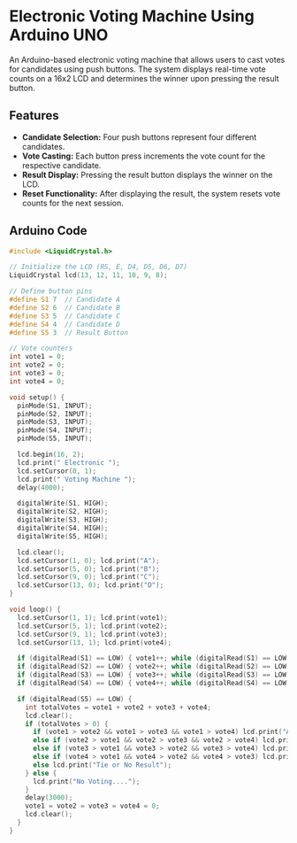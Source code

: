 # Electronic Voting Machine Using Arduino UNO
An Arduino-based electronic voting machine that allows users to cast votes for candidates using push buttons. The system displays real-time vote counts on a 16x2 LCD and determines the winner upon pressing the result button.
## Features
- **Candidate Selection:** Four push buttons represent four different candidates.
- **Vote Casting:** Each button press increments the vote count for the respective candidate.
- **Result Display:** Pressing the result button displays the winner on the LCD.
- **Reset Functionality:** After displaying the result, the system resets vote counts for the next session.
## Arduino Code

```cpp
#include <LiquidCrystal.h>

// Initialize the LCD (RS, E, D4, D5, D6, D7)
LiquidCrystal lcd(13, 12, 11, 10, 9, 8);

// Define button pins
#define S1 7  // Candidate A
#define S2 6  // Candidate B
#define S3 5  // Candidate C
#define S4 4  // Candidate D
#define S5 3  // Result Button

// Vote counters
int vote1 = 0;
int vote2 = 0;
int vote3 = 0;
int vote4 = 0;

void setup() {
  pinMode(S1, INPUT);
  pinMode(S2, INPUT);
  pinMode(S3, INPUT);
  pinMode(S4, INPUT);
  pinMode(S5, INPUT);

  lcd.begin(16, 2);
  lcd.print(" Electronic ");
  lcd.setCursor(0, 1);
  lcd.print(" Voting Machine ");
  delay(4000);

  digitalWrite(S1, HIGH);
  digitalWrite(S2, HIGH);
  digitalWrite(S3, HIGH);
  digitalWrite(S4, HIGH);
  digitalWrite(S5, HIGH);

  lcd.clear();
  lcd.setCursor(1, 0); lcd.print("A");
  lcd.setCursor(5, 0); lcd.print("B");
  lcd.setCursor(9, 0); lcd.print("C");
  lcd.setCursor(13, 0); lcd.print("D");
}

void loop() {
  lcd.setCursor(1, 1); lcd.print(vote1);
  lcd.setCursor(5, 1); lcd.print(vote2);
  lcd.setCursor(9, 1); lcd.print(vote3);
  lcd.setCursor(13, 1); lcd.print(vote4);

  if (digitalRead(S1) == LOW) { vote1++; while (digitalRead(S1) == LOW); }
  if (digitalRead(S2) == LOW) { vote2++; while (digitalRead(S2) == LOW); }
  if (digitalRead(S3) == LOW) { vote3++; while (digitalRead(S3) == LOW); }
  if (digitalRead(S4) == LOW) { vote4++; while (digitalRead(S4) == LOW); }

  if (digitalRead(S5) == LOW) {
    int totalVotes = vote1 + vote2 + vote3 + vote4;
    lcd.clear();
    if (totalVotes > 0) {
      if (vote1 > vote2 && vote1 > vote3 && vote1 > vote4) lcd.print("A is Winner");
      else if (vote2 > vote1 && vote2 > vote3 && vote2 > vote4) lcd.print("B is Winner");
      else if (vote3 > vote1 && vote3 > vote2 && vote3 > vote4) lcd.print("C is Winner");
      else if (vote4 > vote1 && vote4 > vote2 && vote4 > vote3) lcd.print("D is Winner");
      else lcd.print("Tie or No Result");
    } else {
      lcd.print("No Voting....");
    }
    delay(3000);
    vote1 = vote2 = vote3 = vote4 = 0;
    lcd.clear();
  }
}
